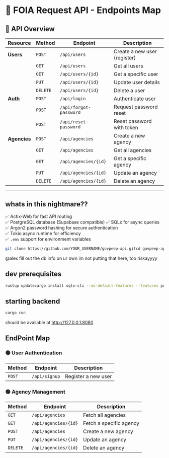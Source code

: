 # 📌 FOIA Request API - Endpoints Map

## **🚀 API Overview**
| **Resource** | **Method** | **Endpoint**           | **Description**              |
| ------------ | ---------- | ---------------------- | ---------------------------- |
| **Users**    | `POST`     | `/api/users`           | Create a new user (register) |
|              | `GET`      | `/api/users`           | Get all users                |
|              | `GET`      | `/api/users/{id}`      | Get a specific user          |
|              | `PUT`      | `/api/users/{id}`      | Update user details          |
|              | `DELETE`   | `/api/users/{id}`      | Delete a user                |
| **Auth**     | `POST`     | `/api/login`           | Authenticate user            |
|              | `POST`     | `/api/forgot-password` | Request password reset       |
|              | `POST`     | `/api/reset-password`  | Reset password with token    |
| **Agencies** | `POST`     | `/api/agencies`        | Create a new agency          |
|              | `GET`      | `/api/agencies`        | Get all agencies             |
|              | `GET`      | `/api/agencies/{id}`   | Get a specific agency        |
|              | `PUT`      | `/api/agencies/{id}`   | Update an agency             |
|              | `DELETE`   | `/api/agencies/{id}`   | Delete an agency             |

---

## whats in this nightmare??
✅ Actix-Web for fast API routing    
✅ PostgreSQL database (Supabase compatible)  ✅ SQLx for async queries    
✅ Argon2 password hashing for secure authentication    
✅ Tokio async runtime for efficiency    
✅ `.env` support for environment variables

```sh
git clone https://github.com/YOUR_USERNAME/govpeep-api.gitcd govpeep-apitouch .env
```  

@alex fill out the db info on ur own im not putting that here, too riskayyyy

## dev prerequisites

```sh 
rustup updatecargo install sqlx-cli --no-default-features --features postgressqlx database createsqlx migrate run
```  

## starting backend

```sh 
cargo run
```  

should be available at http://127.0.0.1:8080

## EndPoint Map

### 🟢 User Authentication

| Method | Endpoint     | Description          |  
|--------|-------------|----------------------|  
| `POST` | `/api/signup` | Register a new user |  

### 🟢 Agency Management

| Method   | Endpoint               | Description         |  
|----------|-------------------------|---------------------|  
| `GET`    | `/api/agencies`          | Fetch all agencies |  
| `GET`    | `/api/agencies/{id}`      | Fetch a specific agency |  
| `POST`   | `/api/agencies`          | Create a new agency |  
| `PUT`    | `/api/agencies/{id}`      | Update an agency |  
| `DELETE` | `/api/agencies/{id}`      | Delete an agency |